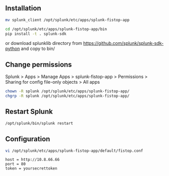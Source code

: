 

## Installation

```sh
mv splunk_client /opt/splunk/etc/apps/splunk-fistop-app

cd /opt/splunk/etc/apps/splunk-fistop-app/bin
pip install -t . splunk-sdk
```
or download splunklib directory from https://github.com/splunk/splunk-sdk-python and copy to bin/

## Change permissions
Splunk > Apps > Manage Apps >
splunk-fistop-app > Permissions > Sharing for config file-only objects > All apps
```sh
chown -R splunk /opt/splunk/etc/apps/splunk-fistop-app/
chgrp -R splunk /opt/splunk/etc/apps/splunk-fistop-app/
```

## Restart Splunk
```sh
/opt/splunk/bin/splunk restart
```


## Configuration
```sh
vi /opt/splunk/etc/apps/splunk-fistop-app/default/fistop.conf
```

```
host = http://10.8.66.66
port = 80
token = yoursecrettoken
```